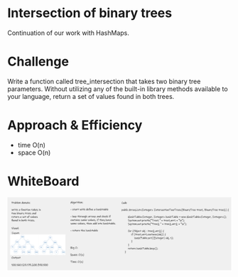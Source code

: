 # Intersection of binary trees  

Continuation of our work with HashMaps.  

# Challenge  

Write a function called tree_intersection that takes two binary tree parameters. Without utilizing any of the built-in library
methods available to your language, return a set of values found in both trees.  

# Approach & Efficiency  

- time O(n)  
- space O(n)  

# WhiteBoard  

![alt text](assets/Challenge32.png)
